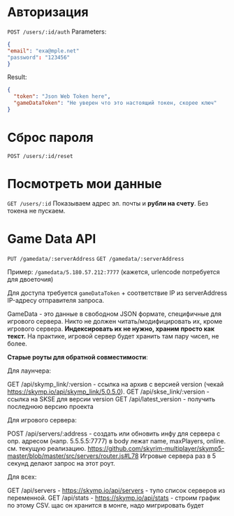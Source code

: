 # Авторизация

`POST /users/:id/auth`
Parameters:

```json
{
"email": "exa@mple.net"
"password": "123456"
}
```

Result:

```json
{
  "token": "Json Web Token here",
  "gameDataToken": "Не уверен что это настоящий токен, скорее ключ"
}
```

# Сброс пароля

`POST /users/:id/reset`

# Посмотреть мои данные

`GET /users/:id`
Показываем адрес эл. почты и **рубли на счету**.
Без токена не пускаем.

# Game Data API

`PUT /gamedata/:serverAddress`
`GET /gamedata/:serverAddress`

Пример:
`/gamedata/5.180.57.212:7777`
(кажется, urlencode потребуется для двоеточия)

Для доступа требуется `gameDataToken` + соответствие IP из serverAddress IP-адресу отправителя запроса.

GameData - это данные в свободном JSON формате, специфичные для игрового сервера. Никто не должен читать/модифицировать их, кроме игрового сервера. **Индексировать их не нужно, храним просто как текст.** На практике, игровой сервер будет хранить там пару чисел, не более.

**Старые роуты для обратной совместимости**:

Для лаунчера:

GET /api/skymp_link/:version - ссылка на архив с версией version (чекай https://skymp.io/api/skymp_link/5.0.5.0).
GET /api/skse_link/:version - ссылка на SKSE для версии version
GET /api/latest_version - получить последнюю версию проекта

Для игрового сервера:

POST /api/servers/:address - создать или обновить инфу для сервера с опр. адресом (напр. 5.5.5.5:7777) в body лежат name, maxPlayers, online. см. текущую реализацию. https://github.com/skyrim-multiplayer/skymp5-master/blob/master/src/servers/router.js#L78
Игровые сервера раз в 5 секунд делают запрос на этот роут.

Для всеx:

GET /api/servers - https://skymp.io/api/servers - тупо список серверов из переменной.
GET /api/stats - https://skymp.io/api/stats - строим график по этому CSV. щас он хранится в монге, надо мигрировать будет
